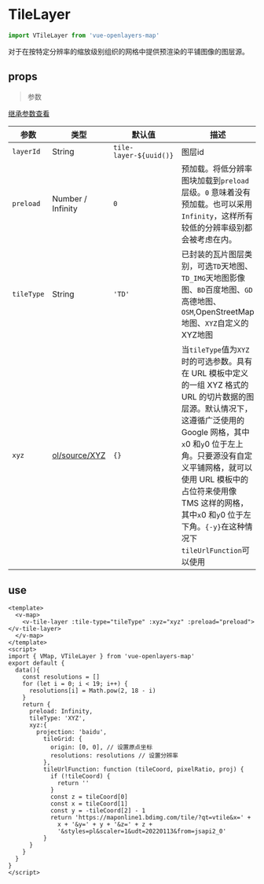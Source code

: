 # TileLayer

```javascript
import VTileLayer from 'vue-openlayers-map'
```

对于在按特定分辨率的缩放级别组织的网格中提供预渲染的平铺图像的图层源。

## props

> 参数

[继承参数查看](LAYER_PROPS.md)

| 参数       | 类型                                                         | 默认值                 | 描述                                                         |
| ---------- | ------------------------------------------------------------ | ---------------------- | ------------------------------------------------------------ |
| `layerId`  | String                                                       | `tile-layer-${uuid()}` | 图层id                                                       |
| `preload`  | Number / Infinity                                            | `0`                    | 预加载。将低分辨率图块加载到`preload`层级。`0` 意味着没有预加载。也可以采用`Infinity`，这样所有较低的分辨率级别都会被考虑在内。 |
| `tileType` | String                                                       | `'TD'`                 | 已封装的瓦片图层类别，可选`TD`天地图、`TD_IMG`天地图影像图、`BD`百度地图、`GD`高德地图、`OSM`,OpenStreetMap地图、`XYZ`自定义的XYZ地图 |
| `xyz`      | [ol/source/XYZ](https://openlayers.org/en/latest/apidoc/module-ol_source_XYZ.html) | `{}`                   | 当`tileType`值为`XYZ`时的可选参数。具有在 URL 模板中定义的一组 XYZ 格式的 URL 的切片数据的图层源。默认情况下，这遵循广泛使用的 Google 网格，其中`x`0 和`y`0 位于左上角。只要源没有自定义平铺网格，就可以使用 URL 模板中的占位符来使用像 TMS 这样的网格，其中`x`0 和`y`0 位于左下角。`{-y}`在这种情况下`tileUrlFunction`可以使用 |

## use

```vue
<template>
  <v-map>
    <v-tile-layer :tile-type="tileType" :xyz="xyz" :preload="preload"></v-tile-layer>
  </v-map>
</template>
<script>
import { VMap, VTileLayer } from 'vue-openlayers-map'
export default {
  data(){
    const resolutions = []
    for (let i = 0; i < 19; i++) {
      resolutions[i] = Math.pow(2, 18 - i)
    }
    return {
      preload: Infinity,
      tileType: 'XYZ',
      xyz:{
        projection: 'baidu',
          tileGrid: {
            origin: [0, 0], // 设置原点坐标
            resolutions: resolutions // 设置分辨率
          },
          tileUrlFunction: function (tileCoord, pixelRatio, proj) {
            if (!tileCoord) {
              return ''
            }
            const z = tileCoord[0]
            const x = tileCoord[1]
            const y = -tileCoord[2] - 1
            return 'https://maponline1.bdimg.com/tile/?qt=vtile&x=' +
              x + '&y=' + y + '&z=' + z +
              '&styles=pl&scaler=1&udt=20220113&from=jsapi2_0'
          }
      }
    }
  }
}
</script>	
```

